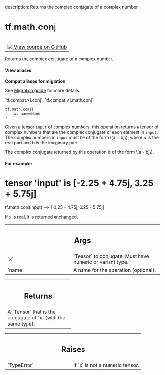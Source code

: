 description: Returns the complex conjugate of a complex number.

<div itemscope itemtype="http://developers.google.com/ReferenceObject">
<meta itemprop="name" content="tf.math.conj" />
<meta itemprop="path" content="Stable" />
</div>

# tf.math.conj

<!-- Insert buttons and diff -->

<table class="tfo-notebook-buttons tfo-api nocontent" align="left">
<td>
  <a target="_blank" href="https://github.com/tensorflow/tensorflow/blob/r2.3/tensorflow/python/ops/math_ops.py#L3849-L3891">
    <img src="https://www.tensorflow.org/images/GitHub-Mark-32px.png" />
    View source on GitHub
  </a>
</td>
</table>



Returns the complex conjugate of a complex number.

<section class="expandable">
  <h4 class="showalways">View aliases</h4>
  <p>
<b>Compat aliases for migration</b>
<p>See
<a href="https://www.tensorflow.org/guide/migrate">Migration guide</a> for
more details.</p>
<p>`tf.compat.v1.conj`, `tf.compat.v1.math.conj`</p>
</p>
</section>

<pre class="devsite-click-to-copy prettyprint lang-py tfo-signature-link">
<code>tf.math.conj(
    x, name=None
)
</code></pre>



<!-- Placeholder for "Used in" -->

Given a tensor `input` of complex numbers, this operation returns a tensor of
complex numbers that are the complex conjugate of each element in `input`. The
complex numbers in `input` must be of the form \\(a + bj\\), where *a* is the
real part and *b* is the imaginary part.

The complex conjugate returned by this operation is of the form \\(a - bj\\).

#### For example:


# tensor 'input' is [-2.25 + 4.75j, 3.25 + 5.75j]
tf.math.conj(input) ==> [-2.25 - 4.75j, 3.25 - 5.75j]


If `x` is real, it is returned unchanged.

<!-- Tabular view -->
 <table class="responsive fixed orange">
<colgroup><col width="214px"><col></colgroup>
<tr><th colspan="2"><h2 class="add-link">Args</h2></th></tr>

<tr>
<td>
`x`
</td>
<td>
`Tensor` to conjugate.  Must have numeric or variant type.
</td>
</tr><tr>
<td>
`name`
</td>
<td>
A name for the operation (optional).
</td>
</tr>
</table>



<!-- Tabular view -->
 <table class="responsive fixed orange">
<colgroup><col width="214px"><col></colgroup>
<tr><th colspan="2"><h2 class="add-link">Returns</h2></th></tr>
<tr class="alt">
<td colspan="2">
A `Tensor` that is the conjugate of `x` (with the same type).
</td>
</tr>

</table>



<!-- Tabular view -->
 <table class="responsive fixed orange">
<colgroup><col width="214px"><col></colgroup>
<tr><th colspan="2"><h2 class="add-link">Raises</h2></th></tr>

<tr>
<td>
`TypeError`
</td>
<td>
If `x` is not a numeric tensor.
</td>
</tr>
</table>

